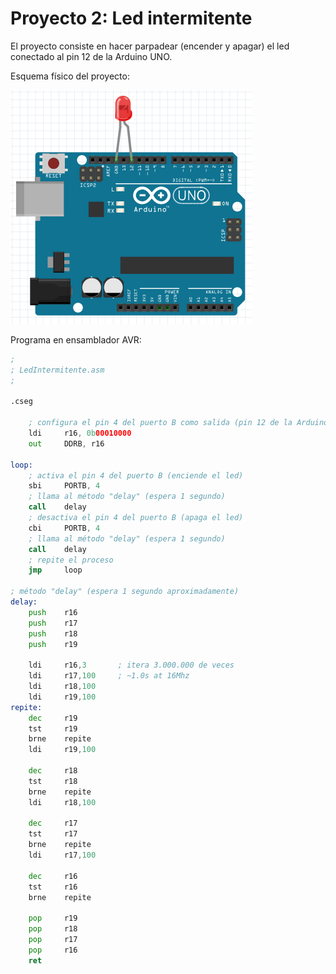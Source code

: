 # Proyecto 2: Led intermitente

El proyecto consiste en hacer parpadear (encender y apagar) el led conectado al pin 12 de la Arduino UNO. 

Esquema físico del proyecto:

![Esquema del proyecto](imagenes/proyecto1-esquema.png)

Programa en ensamblador AVR:

```asm
;
; LedIntermitente.asm
;

.cseg

	; configura el pin 4 del puerto B como salida (pin 12 de la Arduino)
	ldi		r16, 0b00010000
	out		DDRB, r16

loop:
	; activa el pin 4 del puerto B (enciende el led)
	sbi		PORTB, 4
	; llama al método "delay" (espera 1 segundo)
	call	delay
	; desactiva el pin 4 del puerto B (apaga el led)
	cbi		PORTB, 4
	; llama al método "delay" (espera 1 segundo)
	call	delay
	; repite el proceso
	jmp		loop

; método "delay" (espera 1 segundo aproximadamente)
delay:
	push	r16
	push	r17
	push	r18
	push	r19

	ldi		r16,3		; itera 3.000.000 de veces
	ldi		r17,100		; ~1.0s at 16Mhz
	ldi		r18,100		
	ldi		r19,100		
repite:
	dec		r19
	tst		r19
	brne	repite
	ldi		r19,100

	dec		r18
	tst		r18
	brne	repite
	ldi		r18,100

	dec		r17
	tst		r17
	brne	repite
	ldi		r17,100

	dec		r16
	tst		r16
	brne	repite

	pop		r19
	pop		r18
	pop		r17
	pop		r16
	ret
```
